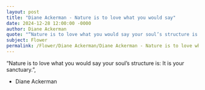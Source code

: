 ```yaml
---
layout: post
title: "Diane Ackerman - Nature is to love what you would say"
date: 2024-12-28 12:00:00 -0000
author: Diane Ackerman
quote: "“Nature is to love what you would say your soul’s structure is: It is your sanctuary.”,"
subject: Flower
permalink: /Flower/Diane Ackerman/Diane Ackerman - Nature is to love what you would say
---
```


“Nature is to love what you would say your soul’s structure is: It is your sanctuary.”,

- Diane Ackerman
